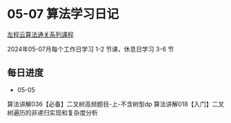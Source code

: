 # 05-07 算法学习日记

[左程云算法通关系列课程](https://space.bilibili.com/8888480/channel/seriesdetail?sid=3509640&ctype=0)

2024年05-07月每个工作日学习 1-2 节课，休息日学习 3-6 节

## 每日进度

- 05-05

算法讲解036【必备】二叉树高频题目-上-不含树型dp
算法讲解018【入门】二叉树遍历的非递归实现和复杂度分析
